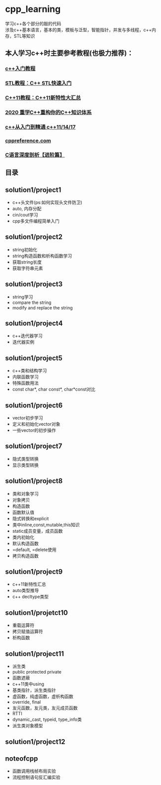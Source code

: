 # cpp_learning  
学习c++各个部分的敲的代码     
涉及c++基本语言，基本的类，模板与泛型，智能指针，并发与多线程，c++内存，STL等知识  
## 本人学习c++时主要参考教程(也极力推荐)：  
### [c++入门教程](http://c.biancheng.net/cplus/)
### [STL教程：C++ STL快速入门](http://c.biancheng.net/stl/)
### [C++11教程：C++11新特性大汇总](http://c.biancheng.net/cplus/11/)
### [2020 重学C++重构你的C++知识体系](https://coding.imooc.com/learn/list/414.html)
### [c++从入门到精通 c++11/14/17](https://study.163.com/course/courseMain.htm?courseId=1005735020&share=1&shareId=1030120374)
### [cppreference.com](https://zh.cppreference.com/w/%E9%A6%96%E9%A1%B5)
### [C语言深度剖析【进阶篇】](http://c.biancheng.net/cpp/u/cjinjie/list_48_4.html)

## 目录

##  solution1/project1  
* c++头文件(ps:如何实现头文件防卫) 
* auto, 内存分配
* cin/cout学习
* cpp多文件编程简单入门 

##  solution1/project2  
* string初始化
* string构造函数和析构函数学习
* 获取string长度
* 获取字符串元素

##  solution1/project3  
*  string学习 
*  compare the string 
*  modify and replace the string

##  solution1/project4  
* c++迭代器学习
* 迭代器实例

##  solution1/project5     
* c++类和结构学习 
* 内联函数学习
* 特殊函数用法
* const char*, char const*, char*const对比 

##  solution1/project6  
* vector初步学习
* 定义和初始化vector对象
* 一些vector的初步操作

##  solution1/project7
* 隐式类型转换
* 显示类型转换


## solution1/project8
* 类和对象学习
* 对象拷贝
* 构造函数
* 函数默认值
* 隐式转换和explicit
* 类中inline,const,mutable,this知识
* static成员变量，成员函数
* 类内初始化
* 默认构造函数
* =default, =delete使用
* 拷贝构造函数

## solution1/project9
* c++11新特性汇总
* auto类型推导
* c++ decltype类型

## solution1/projetct10
* 重载运算符
* 拷贝赋值运算符
* 析构函数

## solution1/project11
* 派生类
* public protected private
* 函数遮蔽
* c++11类中using
* 基类指针，派生类指针
* 虚函数，纯虚函数，虚析构函数
* override, final
* 友元函数，友元类，友元成员函数
* RTTI
* dynamic_cast, typeid, type_info类
* 派生类对象模型

##  solution1/project12


##  noteofcpp
* 函数调用栈帧布局实验
* 流程控制语句反汇编实验

















